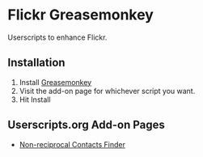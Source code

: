 Flickr Greasemonkey
===================

Userscripts to enhance Flickr.

Installation
------------
1. Install [Greasemonkey](https://addons.mozilla.org/en-US/firefox/addon/greasemonkey/)
2. Visit the add-on page for whichever script you want.
3. Hit Install

Userscripts.org Add-on Pages
----------------------------
* [Non-reciprocal Contacts Finder](http://userscripts.org/scripts/show/83638)
